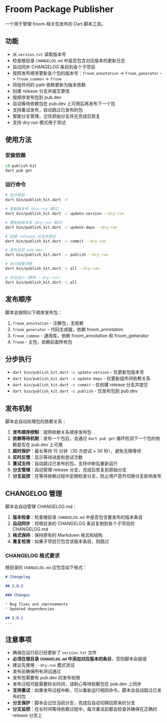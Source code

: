 # Froom Package Publisher

一个用于管理 froom 相关包发布的 Dart 脚本工具。

## 功能

- 从 `version.txt` 读取版本号
- 检查根目录 `CHANGELOG.md` 中是否包含对应版本的更新日志
- 自动同步 CHANGELOG 条目到各个子项目
- 按照发布顺序更新各个包的版本号：`froom_annotation` -> `froom_generator` -> `froom_common` -> `froom`
- 将组件间的 path 依赖更新为版本依赖
- 创建 release 分支并提交更改
- 按顺序发布包到 pub.dev
- 自动等待依赖包在 pub.dev 上可用后再发布下一个包
- 支持重试发布，自动跳过已发布的包
- 智能分支管理，记住原始分支并在完成后恢复
- 支持 dry-run 模式用于测试

## 使用方法

### 安装依赖

```bash
cd publish-kit
dart pub get
```

### 运行命令

```bash
# 显示帮助
dart bin/publish_kit.dart -h

# 更新版本号（dry-run 模式）
dart bin/publish_kit.dart -c update-version --dry-run

# 更新依赖关系（dry-run 模式）
dart bin/publish_kit.dart -c update-deps --dry-run

# 创建 release 分支并提交
dart bin/publish_kit.dart -c commit --dry-run

# 发布包到 pub.dev
dart bin/publish_kit.dart -c publish --dry-run

# 执行完整流程
dart bin/publish_kit.dart -c all --dry-run

# 实际运行（移除 --dry-run）
dart bin/publish_kit.dart -c all
```

## 发布顺序

脚本会按照以下顺序发布包：

1. `froom_annotation` - 注解包，无依赖
2. `froom_generator` - 代码生成器，依赖 froom_annotation
3. `froom_common` - 通用库，依赖 froom_annotation 和 froom_generator
4. `froom` - 主包，依赖前面所有包

## 分步执行

- `dart bin/publish_kit.dart -c update-version` - 仅更新包版本号
- `dart bin/publish_kit.dart -c update-deps` - 仅更新组件间依赖关系
- `dart bin/publish_kit.dart -c commit` - 仅创建 release 分支并提交  
- `dart bin/publish_kit.dart -c publish` - 仅发布包到 pub.dev

## 发布机制

脚本会自动处理包的依赖关系：

1. **发布顺序控制**：按照依赖关系顺序发布包
2. **依赖等待机制**：发布一个包后，会通过 `dart pub get` 循环检测下一个包的依赖是否在 pub.dev 上可用
3. **超时保护**：最长等待 15 分钟（30 次尝试 × 30 秒），避免无限等待
4. **实时反馈**：显示等待进度和尝试次数
5. **重试支持**：自动跳过已发布的包，支持中断后重新运行
6. **分支管理**：自动管理 release 分支，完成后恢复到原始分支
7. **分支监控**：在等待依赖过程中定期检查分支，防止用户意外切换分支影响发布

## CHANGELOG 管理

脚本会自动管理 CHANGELOG.md：

1. **版本检查**：检查根目录 `CHANGELOG.md` 中是否包含要发布的版本条目
2. **自动同步**：将根目录的 CHANGELOG 条目复制到各个子项目的 CHANGELOG.md
3. **格式保持**：保持原有的 Markdown 格式和结构
4. **重复检测**：如果子项目已包含该版本条目，则跳过

### CHANGELOG 格式要求

根目录的 `CHANGELOG.md` 应包含如下格式：

```markdown
# Changelog

## 2.0.2

### Changes

* Bug fixes and improvements
* Updated dependencies

## 2.0.1
...
```

## 注意事项

- 确保在运行前已经更新了 `version.txt` 文件
- **必须在根目录 `CHANGELOG.md` 中添加对应版本的条目**，否则脚本会报错
- 建议先使用 `--dry-run` 模式测试
- 发布前确保所有测试通过
- 发布包需要有 pub.dev 的发布权限
- 发布过程可能需要较长时间，请耐心等待依赖包在 pub.dev 上同步
- **支持重试**：如果发布过程中断，可以重新运行相同命令，脚本会自动跳过已发布的包
- **分支保护**：脚本会记住当前分支，完成后自动切换回原来的分支
- **分支监控**：在长时间等待依赖过程中，每次重试前都会检查并确保在正确的 release 分支上
